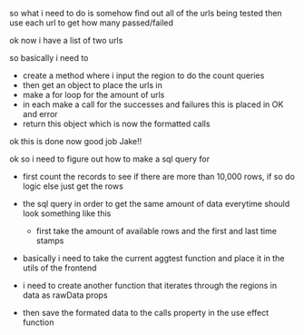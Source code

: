 so what i need to do is somehow find out all of the urls being tested
then use each url to get how many passed/failed

ok now i have a list of two urls

so basically i need to 
- create a method where i input the region to do the count queries 
- then get an object to place the urls in 
- make a for loop for the amount of urls 
- in each make a call for the successes and failures this is placed in OK and error
- return this object which is now the formatted calls

ok this is done now good job Jake!!

ok so i need to figure out how to make a sql query for 

- first count the records to see if there are more than 10,000 rows, if so do logic else just get the rows 
- the sql query in order to get the same amount of data everytime should look something like this
  - first take the amount of available rows and the first and last time stamps

- basically i need to take the current aggtest function and place it in the utils of the frontend
- i need to create another function that iterates through the regions in data as rawData props
- then save the formated data to the calls property in the use effect function
